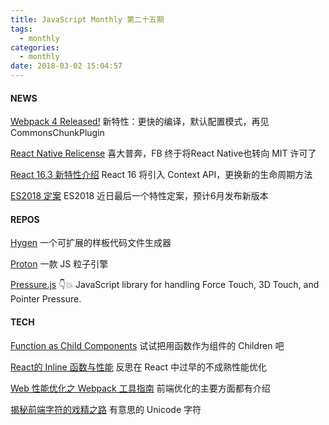 ```yaml
---
title: JavaScript Monthly 第二十五期
tags:
  - monthly
categories:
  - monthly
date: 2018-03-02 15:04:57
---
```


#### NEWS

[Webpack 4 Released!](https://medium.com/webpack/webpack-4-released-today-6cdb994702d4)
新特性：更快的编译，默认配置模式，再见 CommonsChunkPlugin

[React Native Relicense](https://github.com/facebook/react-native/commit/26684cf3adf4094eb6c405d345a75bf8c7c0bf88)
喜大普奔，FB 终于将React Native也转向 MIT 许可了

<!--more-->

[React 16.3 新特性介绍](https://medium.com/@baphemot/whats-new-in-react-16-3-d2c9b7b6193b)
React 16 将引入 Context API，更换新的生命周期方法

[ES2018 定案](https://www.infoq.com/news/2018/02/tc39-finalizes-es2018)
ES2018 近日最后一个特性定案，预计6月发布新版本

#### REPOS

[Hygen](http://www.hygen.io/)
一个可扩展的样板代码文件生成器

[Proton](https://github.com/a-jie/Proton)
一款 JS 粒子引擎

[Pressure.js](https://github.com/stuyam/pressure)
👇💥 JavaScript library for handling Force Touch, 3D Touch, and Pointer Pressure.

#### TECH

[Function as Child Components](https://medium.com/merrickchristensen/function-as-child-components-5f3920a9ace9)
试试把用函数作为组件的 Children 吧

[React的 Inline 函数与性能](https://cdb.reacttraining.com/react-inline-functions-and-performance-bdff784f5578)
反思在 React 中过早的不成熟性能优化

[Web 性能优化之 Webpack 工具指南](https://developers.google.com/web/fundamentals/performance/webpack/)
前端优化的主要方面都有介绍

[揭秘前端字符的戏精之路](https://mp.weixin.qq.com/s/jTSws4W-PDxVgDvePvMO2g)
有意思的 Unicode 字符



